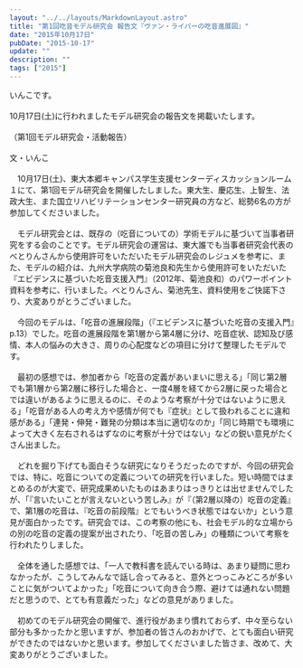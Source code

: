 ```yaml
---
layout: "../../layouts/MarkdownLayout.astro"
title: "第1回吃音モデル研究会 報告文『ヴァン・ライパーの吃音進展図』"
date: "2015年10月17日"
pubDate: "2015-10-17"
update: ""
description: ""
tags: ["2015"]
---
```


いんこです。 
<br><br>
10月17日(土)に行われましたモデル研究会の報告文を掲載いたします。 
  <br><br>
（第1回モデル研究会・活動報告） 
<br><br>
文・いんこ 
  <br><br>
&emsp;10月17日(土)、東大本郷キャンパス学生支援センターディスカッションルーム１にて、第1回モデル研究会を開催したしました。東大生、慶応生、上智生、法政大生、また国立リハビリテーションセンター研究員の方など、総勢6名の方が参加してくださいました。 
  <br><br>
&emsp;モデル研究会とは、既存の（吃音についての）学術モデルに基づいて当事者研究をする会のことです。モデル研究会の運営は、東大誰でも当事者研究会代表のべとりんさんから使用許可をいただいたモデル研究会のレジュメを参考に、また、モデルの紹介は、九州大学病院の菊池良和先生から使用許可をいただいた『エビデンスに基づいた吃音支援入門』（2012年、菊池良和）のパワーポイント資料を参考に、行いました。べとりんさん、菊池先生、資料使用をご快諾下さり、大変ありがとうございました。 
  <br><br>
&emsp;今回のモデルは、「吃音の進展段階」（『エビデンスに基づいた吃音の支援入門』p.13）でした。吃音の進展段階を第1層から第4層に分け、吃音症状、認知及び感情、本人の悩みの大きさ、周りの心配度などの項目に分けて整理したモデルです。 
  <br><br>
&emsp;最初の感想では、参加者から「吃音の定義があいまいに思える」「同じ第2層でも第1層から第2層に移行した場合と、一度4層を経てから2層に戻った場合とでは違いがあるように思えるのに、そのような考察が十分ではないように思える」「吃音がある人の考え方や感情が何でも『症状』として扱われることに違和感がある」「連発・伸発・難発の分類は本当に適切なのか」「同じ時期でも環境によって大きく左右されるはずなのに考察が十分ではない」などの鋭い意見がたくさん出ました。 
  <br><br>
&emsp;どれを掘り下げても面白そうな研究になりそうだったのですが、今回の研究会では、特に、吃音についての定義についての研究を行いました。短い時間ではまとめるのが大変で、研究成果めいたものはあまりはっきりとは出せませんでしたが、「『言いたいことが言えないという苦しみ』が『（第2層以降の）吃音の定義』で、第1層の吃音は、『吃音の前段階』とでもいうべき状態ではないか」という意見が面白かったです。研究会では、この考察の他にも、社会モデル的な立場からの別の吃音の定義の提案が出されたり、「吃音の苦しみ」の種類について考察を行われたりしました。 
  <br><br>
&emsp;全体を通した感想では、「一人で教科書を読んでいる時は、あまり疑問に思わなかったが、こうしてみんなで話し合ってみると、意外とつっこみどころが多いことに気がついてよかった」「吃音について向き合う際、避けては通れない問題だと思うので、とても有意義だった」などの意見がありました。 
  <br><br>
&emsp;初めてのモデル研究会の開催で、進行役があまり慣れておらず、中々至らない部分も多かったかと思いますが、参加者の皆さんのおかげで、とても面白い研究ができたのではないかと思います。参加してくださいました皆さま、改めて、大変ありがとうございました。